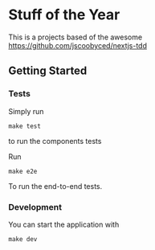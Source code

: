 # Stuff of the Year

This is a projects based of the awesome https://github.com/jscoobyced/nextjs-tdd

## Getting Started

### Tests

Simply run
```
make test
```
to run the components tests

Run
```
make e2e
```

To run the end-to-end tests.

### Development

You can start the application with
```
make dev
```
